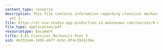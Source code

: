 ```yaml
---
content_type: resource
description: This file contains information regarding classical mechanics problem
  set 3.
file: https://ol-ocw-studio-app-production.s3.amazonaws.com/courses/8-01sc-classical-mechanics-fall-2016/4b332aab1695e67fdcbc0f4c3924134e_MIT8_01F16_pset3.pdf
file_type: application/pdf
resourcetype: Document
title: 8.01 Classical Mechanics Pset 3
uid: 4b332aab-1695-e67f-dcbc-0f4c3924134e
---
```

